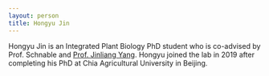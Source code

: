 ```yaml
---
layout: person
title: Hongyu Jin
---
```


Hongyu Jin is an Integrated Plant Biology PhD student who is co-advised by Prof. Schnable and [Prof. Jinliang Yang](https://jyanglab.com/). Hongyu joined the lab in 2019 after completing his PhD at Chia Agricultural University in Beijing.
